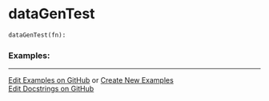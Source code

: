 # <a id="Peeves.TestUtils.dataGenTest">dataGenTest</a>

```python
dataGenTest(fn): 
```
 

### Examples: 


___

[Edit Examples on GitHub](https://github.com/McCoyGroup/References/edit/gh-pages/Documentation/examples/Peeves/TestUtils/dataGenTest.md) or 
[Create New Examples](https://github.com/McCoyGroup/References/new/gh-pages/?filename=Documentation/examples/Peeves/TestUtils/dataGenTest.md) <br/>
[Edit Docstrings on GitHub](https://github.com/McCoyGroup/Peeves/edit/master/TestUtils.py?message=Update%20Docs)